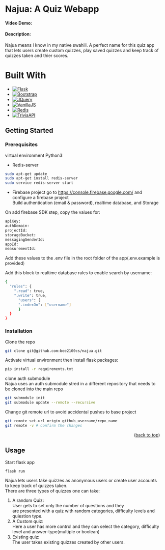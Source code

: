 # Najua: A Quiz Webapp
#### Video Demo:  <URL HERE>
#### Description: 
Najua means I know in my native swahili. A perfect name for this quiz app that lets users create custom quizzes, play saved quizzes and keep track of quizzes taken and thier scores.

# Built With
* [![Flask][Flask.palletsprojects]][Flask-url]
* [![Bootstrap][Bootstrap.com]][Bootstrap-url]
* [![JQuery][JQuery.com]][JQuery-url]
* [![VanillaJS][VanillaJS.dev]][VanillaJS-url]
* [![Redis][Redis.io]][Redis-url]
* [![TriviaAPI][TriviaAPI.dev]][TriviaAPI-url]

## Getting Started

### Prerequisites
virtual environment
Python3


* Redis-server
```sh
sudo apt-get update  
sudo apt-get install redis-server  
sudo service redis-server start 
```
* Firebase project
go to https://console.firebase.google.com/ and configure a firebase project  
Build authentication (email & password), realtime database, and Storage  

On add firebase SDK step, copy the values for:  
```sh
apiKey:  
authDomain:  
projectId:  
storageBucket:  
messagingSenderId:  
appId:  
measurementId:  
```
Add these values to the .env file in the root folder of the app(.env.example is provided)  

Add this block to realtime database rules to enable search by username:  
```sh
{
  "rules": {
    ".read": true,
    ".write": true,
      "users": {
      ".indexOn": ["username"]
      }
  }
}
```

### Installation
Clone the repo
```sh
git clone git@github.com:bee2100cs/najua.git
```

Activate virtual environment then install flask packages:  
```sh
pip install -r requirements.txt
```

clone auth submodule  
Najua uses an auth submodule stred in a different repository that needs to be cloned into the main repo

```sh
git submodule init  
git submodule update --remote --recursive  
```
Change git remote url to avoid accidental pushes to base project
```sh
git remote set-url origin github_username/repo_name
git remote -v # confirm the changes
```

<p align="right">(<a href="#readme-top">back to top</a>)</p>

## Usage
Start flask app
```sh
flask run
```

Najua lets users take quizzes as anonymous users or create user accounts to keep track of quizzes taken.  
There are three types of quizzes one can take:  
1. A random Quiz:  
    User gets to set only the number of questions and they  
    are presented with a quiz with random categories, difficulty levels and quiestion type.
2. A Custom quiz:  
    Here a user has more control and they can select the category, difficulty level and answer-type(multiple or boolean)
3. Existing quiz:  
    The user takes existing quizzes created by other users.




<!-- MARKDOWN LINKS & IMAGES -->
[Flask.palletsprojects]: https://img.shields.io/badge/Flask-000000?style=for-the-badge&logo=flask&logoColor=white
[Flask-url]: https://flask.palletsprojects.com/
[Bootstrap.com]: https://img.shields.io/badge/Bootstrap-563D7C?style=for-the-badge&logo=bootstrap&logoColor=white
[Bootstrap-url]: https://getbootstrap.com
[Firebase.com]: https://img.shields.io/badge/Firebase-FFCA28?style=for-the-badge&logo=firebase&logoColor=white
[Firebase-url]: https://firebase.google.com/
[VanillaJS.dev]: https://img.shields.io/badge/VanillaJS-FFE600?style=for-the-badge&logo=javascript&logoColor=black
[VanillaJS-url]: http://vanilla-js.com/
[Redis.io]: https://img.shields.io/badge/Redis-DC382D?style=for-the-badge&logo=redis&logoColor=white
[Redis-url]: https://redis.io/
[TriviaAPI.dev]: https://img.shields.io/badge/TriviaAPI-4285F4?style=for-the-badge&logo=google&logoColor=white
[TriviaAPI-url]: https://the-trivia-api.com/
[JQuery.com]: https://img.shields.io/badge/jQuery-0769AD?style=for-the-badge&logo=jquery&logoColor=white
[JQuery-url]: https://jquery.com 